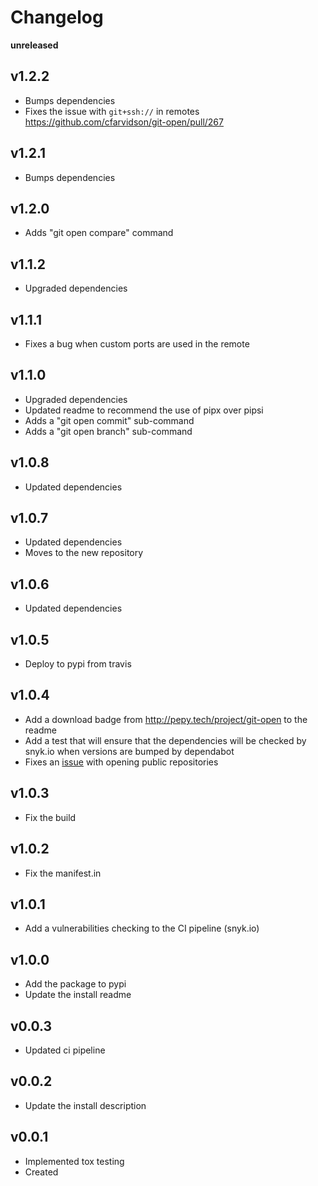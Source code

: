 Changelog
=========

**unreleased**

v1.2.2
-----
- Bumps dependencies
- Fixes the issue with `git+ssh://` in remotes <https://github.com/cfarvidson/git-open/pull/267>

v1.2.1
-----
- Bumps dependencies

v1.2.0
-----
- Adds "git open compare" command

v1.1.2
-----
- Upgraded dependencies

v1.1.1
-----
- Fixes a bug when custom ports are used in the remote

v1.1.0
-----
- Upgraded dependencies
- Updated readme to recommend the use of pipx over pipsi
- Adds a "git open commit" sub-command
- Adds a "git open branch" sub-command

v1.0.8
-----
- Updated dependencies

v1.0.7
-----
- Updated dependencies
- Moves to the new repository

v1.0.6
-----
- Updated dependencies

v1.0.5
-----
- Deploy to pypi from travis

v1.0.4
-----
- Add a download badge from http://pepy.tech/project/git-open to the readme
- Add a test that will ensure that the dependencies will be checked by snyk.io
  when versions are bumped by dependabot
- Fixes an [issue](https://github.com/cfarvidson/git-open/issues/23) with opening public repositories

v1.0.3
-----
- Fix the build

v1.0.2
-----
- Fix the manifest.in

v1.0.1
-----
- Add a vulnerabilities checking to the CI pipeline (snyk.io)

v1.0.0
-----
- Add the package to pypi
- Update the install readme

v0.0.3
-----
- Updated ci pipeline 

v0.0.2
-----
- Update the install description

v0.0.1
-----
* Implemented tox testing
* Created
